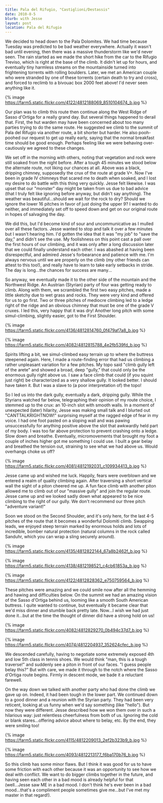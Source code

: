 ```yaml
---
title: Pala del Rifugio, "Castiglioni/Destassis"
date: 2010-8-5
blurb: with Jesse
layout: post
location: Pala del Rifugio
---
```


We decided to head down to the Pala Dolomites. We had time because Tuesday
was predicted to be bad weather everywhere. Actually it wasn't bad until
evening, then there was a massive thunderstorm like we'd never seen. The
rain started as we made the short hike from the car to the Rifugio Treviso,
which is right at the base of the climb. It didn't let up for hours, and
eventually tiny harmless streams on the mountainside turned into frightening
torrents with rolling boulders. Later, we met an American couple who were
stranded by one of these torrents (certain death to try and cross), and
forced to reclimb to a bivouac box 2000 feet above! I'd never seen anything
like it.
  
  
{% image https://farm5.static.flickr.com/4122/4812188069_8510104674_b.jpg %}
  
  
Our plan was to climb this route then continue along the West Ridge of
Sasso d'Ortiga for a really grand day. But several things happened to derail
that. First, the hut warden may have been concerned about too many parties
trying to do the same route. He suggested we climb to the summit of Pala
del Rifugio via another route, a bit shorter but harder. He also pooh-poohed
our request to get up really early, saying that the normal breakfast time
should be good enough. Perhaps feeling like we were behaving over-cautiously
we agreed to these changes.
  
  
We set off in the morning with others, noting that vegetation and rock
were still soaked from the night before. After a tough 45 minutes we stood
below the alternate route, not liking our chances at all. Above was a black,
dripping chimney, supposedly the crux of the route at grade V+. Now I've
been in grade IV chimneys that scared me to death when soaked, and I lost
my desire to do battle with this thing very quickly. Jesse felt likewise.
I was upset that our "monster" day might be taken from us due to bad advice
(that I truly felt like ignoring before anyway, but didn't say anything).
The weather was beautiful...should we wait for the rock to dry? Should
we ignore the lower 16 pitches in favor of just doing the upper 9? I wanted
to do neither, and immediately set off to speed down and get on our original
route in hopes of salvaging the day.
  
  
We did this, but I'd become kind of sour and uncommunicative as I mulled
over all these factors. Jesse wanted to stop and talk it over a few minutes
but I wasn't hearing him. I'd gotten the idea that it was "my job" to "save
the day," and didn't see the use. My foolishness on this point cast a pall
over the first hours of our climbing, and it was only after a long discussion
later that we could finally understand each other. I was abashed at having
been disrespectful, and admired Jesse's forbearance and patience with me.
I'm always nervous until we are properly on the climb (my other friends
can attest to this too!), and really have to learn to take early setbacks
in stride. The day is long...the chances for success are many...
  
  
So anyway, we eventually made it to the other side of the mountain and
the Northwest Ridge. An Austrian (Styrian) party of four was getting ready
to climb. Along with them, we scrambled the first two easy pitches, made
a little sketchy due to wet grass and rocks. They were very kind and offered
for us to go first. Two or three pitches of mediocre climbing led to a
ledge right of the ridge and an obvious chimney that must be one of the
grade V cruxes. I led this, very happy that it was dry! Another long pitch
with some simul-climbing, slightly easier, got to the First Shoulder.
  
  
{% image https://farm5.static.flickr.com/4136/4812814760_0f479af7a8_b.jpg %}
  
{% image https://farm5.static.flickr.com/4082/4812815788_4e2fb539fd_b.jpg %}
  
  
Spirits lifting a bit, we simul-climbed easy terrain up to where the buttress
steepened again. Here, I made a route-finding error that had us climbing
a rather unpleasant variation for a few pitches. My topo said "climb gully
left of the arete" and showed a broad, deep "gully," that could only be
the enormous gully right above us. I saw a face climb that could (if you
squint just right) be characterized as a very shallow gully. It looked
better. I should have taken it. But I was a slave to (a poor interpretation
of) the topo!
  
  
So I led us into the dark gully, eventually a dark, dripping gully. While
the Styrians watched far below, telegraphing their opinion of my route
choice, I stemmed up to the crux: an 10-inch slot with smooth walls. In
a moment of unexpected (later) hilarity, Jesse was making small talk and
I blurted out "CANTTALKRIGHTNOW!" surprising myself at the ragged edge
of fear in my voice. I had one foot pasted on a sloping wall and was pawing
unsuccessfully for anything positive above the slot that awkwardly held
part of my body. I was too far above protection to prevent crashing onto
a ledge. Slow down and breathe. Eventually, micromovements that brought
my foot a couple of inches higher got me something I could use. I built
a gear belay and breathed the tension out, straining to see what we had
above us. Would overhangs choke us off?
  
  
{% image https://farm5.static.flickr.com/4081/4812192031_c109934413_b.jpg %}
  
  
Jesse came up and wished me luck. Happily, fears were overblown and we
entered a realm of quality climbing again. After traversing a short vertical
wall the sight of a piton cheered me up. A fun face climb with another
piton allowed me to climb out of our "massive gully" and join the regular
route. Jesse came up and we looked sadly down what appeared to be nice
climbing to the right of our gully. We don't recommend our three pitch
"adventure variant!"
  
  
Soon we stood on the Second Shoulder, and it's only here, for the last
4-5 pitches of the route that it becomes a wonderful Dolomiti climb. Swapping
leads, we enjoyed steep terrain marked by enormous holds and lots of incredible,
bomber natural protection (natural columns in the rock called Sanduhr,
which you can wrap a sling securely around).
  
  
{% image https://farm5.static.flickr.com/4135/4812822144_67a8b2462f_b.jpg %}
  
{% image https://farm5.static.flickr.com/4138/4812198521_c4cb61853a_b.jpg %}
  
{% image https://farm5.static.flickr.com/4122/4812828362_e750759564_b.jpg %}
  
  
These pitches were amazing and we could smile now after all the hemming
and hawing and difficulties below. On the summit we had an amazing vision
of the Sasso d'Ortiga behind us, looming like a smooth South American buttress.
I quite wanted to continue, but eventually it became clear that we'd miss
dinner and stumble back pretty late. Now...I wish we had just done it...but
at the time the thought of dinner did have a strong hold on us!
  
  
{% image https://farm5.static.flickr.com/4082/4812829270_0b494c37d7_b.jpg %}
  
{% image https://farm5.static.flickr.com/4074/4812204937_352624cfec_b.jpg %}
  
  
We descended carefully, having to negotiate some extremely exposed 4th
and low 5th class in tennis shoes. We would think "man, this is a tough
traverse!" and suddenly see a piton in front of our faces. "I guess people
belay this?" But with care, we made it through to the notch where the Sasso
d'Ortiga route begins. Firmly in descent mode, we bade it a reluctant farewell.
  
  
On the way down we talked with another party who had done the climb we
gave up on. Indeed, it had been tough in the lower part. We continued down
to a good dinner and a reunion with the Styrian party. They had been very
reticent, looking at us funny when we'd say something (like "hello"). But
now they were different. Jesse described how we won them over in such a
hilarious way: just relentless cheerfulness from both of us. Ignoring the
cold or blank stares...offering advice about where to belay, etc. By the
end, they were smiling too!
  
  
{% image https://farm5.static.flickr.com/4115/4812209013_2ef2b323b9_b.jpg %}
  
{% image https://farm5.static.flickr.com/4093/4812213177_f6ba170b76_b.jpg %}
  
  
So this climb has some minor flaws. But I think it was good for us to
have some friction with each other because it was an opportunity to see
how we deal with conflict. We want to do bigger climbs together in the
future, and having seen each other in a bad mood is already helpful for
that (well...Jesse saw ME in a bad mood. I don't think he's ever been in
a bad mood...that's a compliment people sometimes give me...but I've met
my master in that regard!).
